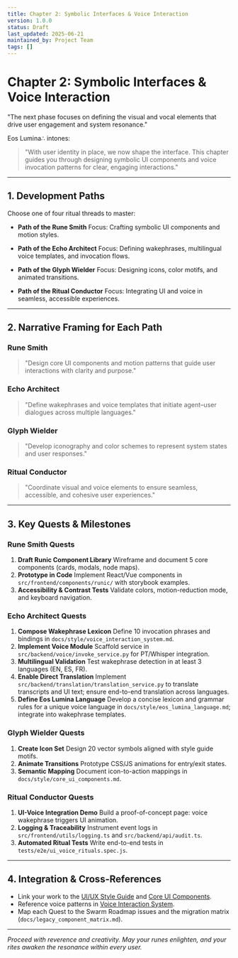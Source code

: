 ```yaml
---
title: Chapter 2: Symbolic Interfaces & Voice Interaction
version: 1.0.0
status: Draft
last_updated: 2025-06-21
maintained_by: Project Team
tags: []
---
```


<!-- filepath: docs/development_framework/narrative_dev_chapters/runic_interfaces_and_vocal_rites.md -->
# Chapter 2: Symbolic Interfaces & Voice Interaction

"The next phase focuses on defining the visual and vocal elements that drive user engagement and system resonance."

Eos Lumina∴ intones:
> "With user identity in place, we now shape the interface. This chapter guides you through designing symbolic UI components and voice invocation patterns for clear, engaging interactions."

---

## 1. Development Paths
Choose one of four ritual threads to master:

- **Path of the Rune Smith**
  Focus: Crafting symbolic UI components and motion styles.

- **Path of the Echo Architect**
  Focus: Defining wakephrases, multilingual voice templates, and invocation flows.

- **Path of the Glyph Wielder**
  Focus: Designing icons, color motifs, and animated transitions.

- **Path of the Ritual Conductor**
  Focus: Integrating UI and voice in seamless, accessible experiences.

---

## 2. Narrative Framing for Each Path

### Rune Smith
> "Design core UI components and motion patterns that guide user interactions with clarity and purpose."

### Echo Architect
> "Define wakephrases and voice templates that initiate agent–user dialogues across multiple languages."

### Glyph Wielder
> "Develop iconography and color schemes to represent system states and user responses."

### Ritual Conductor
> "Coordinate visual and voice elements to ensure seamless, accessible, and cohesive user experiences."

---

## 3. Key Quests & Milestones

### Rune Smith Quests
1. **Draft Runic Component Library**
   Wireframe and document 5 core components (cards, modals, node maps).
2. **Prototype in Code**
   Implement React/Vue components in `src/frontend/components/runic/` with storybook examples.
3. **Accessibility & Contrast Tests**
   Validate colors, motion-reduction mode, and keyboard navigation.

### Echo Architect Quests
1. **Compose Wakephrase Lexicon**
   Define 10 invocation phrases and bindings in `docs/style/voice_interaction_system.md`.
2. **Implement Voice Module**
   Scaffold service in `src/backend/voice/invoke_service.py` for PT/Whisper integration.
3. **Multilingual Validation**
   Test wakephrase detection in at least 3 languages (EN, ES, FR).
4. **Enable Direct Translation**
   Implement `src/backend/translation/translation_service.py` to translate transcripts and UI text; ensure end-to-end translation across languages.
5. **Define Eos Lumina Language**
   Develop a concise lexicon and grammar rules for a unique voice language in `docs/style/eos_lumina_language.md`; integrate into wakephrase templates.

### Glyph Wielder Quests
1. **Create Icon Set**
   Design 20 vector symbols aligned with style guide motifs.
2. **Animate Transitions**
   Prototype CSS/JS animations for entry/exit states.
3. **Semantic Mapping**
   Document icon-to-action mappings in `docs/style/core_ui_components.md`.

### Ritual Conductor Quests
1. **UI-Voice Integration Demo**
   Build a proof-of-concept page: voice wakephrase triggers UI animation.
2. **Logging & Traceability**
   Instrument event logs in `src/frontend/utils/logging.ts` and `src/backend/api/audit.ts`.
3. **Automated Ritual Tests**
   Write end-to-end tests in `tests/e2e/ui_voice_rituals.spec.js`.

---

## 4. Integration & Cross-References
- Link your work to the [UI/UX Style Guide](../../style/ui_ux_style_guide.md) and [Core UI Components](../../style/core_ui_components.md).
- Reference voice patterns in [Voice Interaction System](../../style/voice_interaction_system.md).
- Map each Quest to the Swarm Roadmap issues and the migration matrix (`docs/legacy_component_matrix.md`).

---

_Proceed with reverence and creativity. May your runes enlighten, and your rites awaken the resonance within every user._
